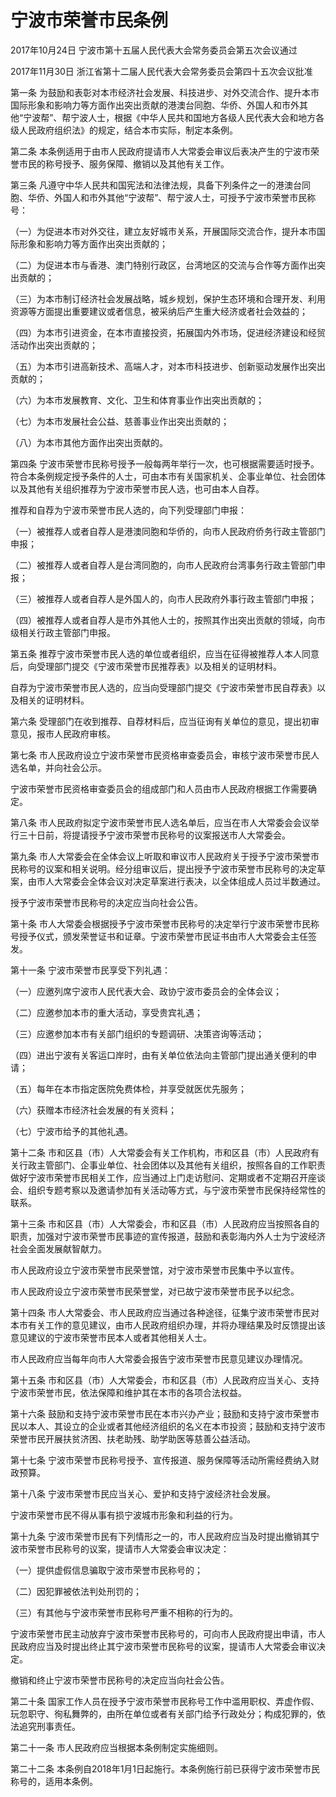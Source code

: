 # 宁波市荣誉市民条例

2017年10月24日 宁波市第十五届人民代表大会常务委员会第五次会议通过

2017年11月30日 浙江省第十二届人民代表大会常务委员会第四十五次会议批准

<!-- INFO END -->

第一条 为鼓励和表彰对本市经济社会发展、科技进步、对外交流合作、提升本市国际形象和影响力等方面作出突出贡献的港澳台同胞、华侨、外国人和市外其他“宁波帮”、帮宁波人士，根据《中华人民共和国地方各级人民代表大会和地方各级人民政府组织法》的规定，结合本市实际，制定本条例。

第二条 本条例适用于由市人民政府提请市人大常委会审议后表决产生的宁波市荣誉市民的称号授予、服务保障、撤销以及其他有关工作。

第三条 凡遵守中华人民共和国宪法和法律法规，具备下列条件之一的港澳台同胞、华侨、外国人和市外其他“宁波帮”、帮宁波人士，可授予宁波市荣誉市民称号：

（一）为促进本市对外交往，建立友好城市关系，开展国际交流合作，提升本市国际形象和影响力等方面作出突出贡献的；

（二）为促进本市与香港、澳门特别行政区，台湾地区的交流与合作等方面作出突出贡献的；

（三）为本市制订经济社会发展战略，城乡规划，保护生态环境和合理开发、利用资源等方面提出重要建议或者信息，被采纳后产生重大经济或者社会效益的；

（四）为本市引进资金，在本市直接投资，拓展国内外市场，促进经济建设和经贸活动作出突出贡献的；

（五）为本市引进高新技术、高端人才，对本市科技进步、创新驱动发展作出突出贡献的；

（六）为本市发展教育、文化、卫生和体育事业作出突出贡献的；

（七）为本市发展社会公益、慈善事业作出突出贡献的；

（八）为本市其他方面作出突出贡献的。

第四条 宁波市荣誉市民称号授予一般每两年举行一次，也可根据需要适时授予。符合本条例规定授予条件的人士，可由本市有关国家机关、企事业单位、社会团体以及其他有关组织推荐为宁波市荣誉市民人选，也可由本人自荐。

推荐和自荐为宁波市荣誉市民人选的，向下列受理部门申报：

（一）被推荐人或者自荐人是港澳同胞和华侨的，向市人民政府侨务行政主管部门申报；

（二）被推荐人或者自荐人是台湾同胞的，向市人民政府台湾事务行政主管部门申报；

（三）被推荐人或者自荐人是外国人的，向市人民政府外事行政主管部门申报；

（四）被推荐人或者自荐人是市外其他人士的，按照其作出突出贡献的领域，向市级相关行政主管部门申报。

第五条 推荐宁波市荣誉市民人选的单位或者组织，应当在征得被推荐人本人同意后，向受理部门提交《宁波市荣誉市民推荐表》以及相关的证明材料。

自荐为宁波市荣誉市民人选的，应当向受理部门提交《宁波市荣誉市民自荐表》以及相关的证明材料。

第六条 受理部门在收到推荐、自荐材料后，应当征询有关单位的意见，提出初审意见，报市人民政府审核。

第七条 市人民政府设立宁波市荣誉市民资格审查委员会，审核宁波市荣誉市民人选名单，并向社会公示。

宁波市荣誉市民资格审查委员会的组成部门和人员由市人民政府根据工作需要确定。

第八条 市人民政府拟定宁波市荣誉市民人选名单后，应当在市人大常委会会议举行三十日前，将提请授予宁波市荣誉市民称号的议案报送市人大常委会。

第九条 市人大常委会在全体会议上听取和审议市人民政府关于授予宁波市荣誉市民称号的议案和相关说明。经分组审议后，提出授予宁波市荣誉市民称号的决定草案，由市人大常委会全体会议对决定草案进行表决，以全体组成人员过半数通过。

授予宁波市荣誉市民称号的决定应当向社会公告。

第十条 市人大常委会根据授予宁波市荣誉市民称号的决定举行宁波市荣誉市民称号授予仪式，颁发荣誉证书和证章。宁波市荣誉市民证书由市人大常委会主任签发。

第十一条 宁波市荣誉市民享受下列礼遇：

（一）应邀列席宁波市人民代表大会、政协宁波市委员会的全体会议；

（二）应邀参加本市的重大活动，享受贵宾礼遇；

（三）应邀参加本市有关部门组织的专题调研、决策咨询等活动；

（四）进出宁波有关客运口岸时，由有关单位依法向主管部门提出通关便利的申请；

（五）每年在本市指定医院免费体检，并享受就医优先服务；

（六）获赠本市经济社会发展的有关资料；

（七）宁波市给予的其他礼遇。

第十二条 市和区县（市）人大常委会有关工作机构，市和区县（市）人民政府有关行政主管部门、企事业单位、社会团体以及其他有关组织，按照各自的工作职责做好宁波市荣誉市民相关工作，应当通过上门走访慰问、定期或者不定期召开座谈会、组织专题考察以及邀请参加有关活动等方式，与宁波市荣誉市民保持经常性的联系。

第十三条 市和区县（市）人大常委会，市和区县（市）人民政府应当按照各自的职责，加强对宁波市荣誉市民事迹的宣传报道，鼓励和表彰海内外人士为宁波经济社会全面发展献智献力。

市人民政府设立宁波市荣誉市民荣誉馆，对宁波市荣誉市民集中予以宣传。

市人民政府设立宁波市荣誉市民荣誉堂，对已故宁波市荣誉市民予以纪念。

第十四条 市人大常委会、市人民政府应当通过各种途径，征集宁波市荣誉市民对本市有关工作的意见建议，由市人民政府组织办理，并将办理结果及时反馈提出该意见建议的宁波市荣誉市民本人或者其他相关人士。

市人民政府应当每年向市人大常委会报告宁波市荣誉市民意见建议办理情况。

第十五条 市和区县（市）人大常委会，市和区县（市）人民政府应当关心、支持宁波市荣誉市民，依法保障和维护其在本市的各项合法权益。

第十六条 鼓励和支持宁波市荣誉市民在本市兴办产业；鼓励和支持宁波市荣誉市民以本人、其设立的企业或者其他经济组织的名义在本市投资；鼓励和支持宁波市荣誉市民开展扶贫济困、扶老助残、助学助医等慈善公益活动。

第十七条 宁波市荣誉市民称号授予、宣传报道、服务保障等活动所需经费纳入财政预算。

第十八条 宁波市荣誉市民应当关心、爱护和支持宁波经济社会发展。

宁波市荣誉市民不得从事有损宁波城市形象和利益的行为。

第十九条 宁波市荣誉市民有下列情形之一的，市人民政府应当及时提出撤销其宁波市荣誉市民称号的议案，提请市人大常委会审议决定：

（一）提供虚假信息骗取宁波市荣誉市民称号的；

（二）因犯罪被依法判处刑罚的；

（三）有其他与宁波市荣誉市民称号严重不相称的行为的。

宁波市荣誉市民主动放弃宁波市荣誉市民称号的，可向市人民政府提出申请，市人民政府应当及时提出终止其宁波市荣誉市民称号的议案，提请市人大常委会审议决定。

撤销和终止宁波市荣誉市民称号的决定应当向社会公告。

第二十条 国家工作人员在授予宁波市荣誉市民称号工作中滥用职权、弄虚作假、玩忽职守、徇私舞弊的，由所在单位或者有关部门给予行政处分；构成犯罪的，依法追究刑事责任。

第二十一条 市人民政府应当根据本条例制定实施细则。

第二十二条 本条例自2018年1月1日起施行。本条例施行前已获得宁波市荣誉市民称号的，适用本条例。